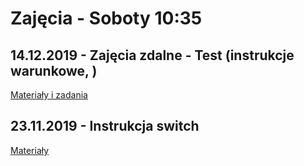 # Zajęcia - Soboty 10:35

## 14.12.2019 - Zajęcia zdalne - Test (instrukcje warunkowe, )

[Materiały i zadania](Test)

## 23.11.2019 - Instrukcja switch

[Materiały](Switch)